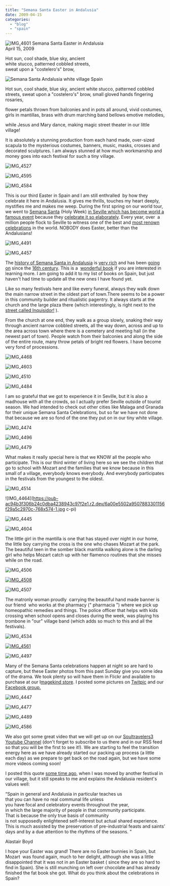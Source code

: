 ```yaml
---
title: "Semana Santa Easter in Andalusia"
date: 2009-04-15
categories: 
  - "blog"
  - "spain"
---
```


 ![IMG_4601](https://pub-ac94b3f306b24c0dba4238943c97f2e1.r2.dev/6a00e5502a9507883301156f271cef970c.jpg) Semana Santa Easter in Andalusia  
April 15, 2009

Hot sun, cool shade, blue sky, ancient  
white stucco, patterned cobbled streets,  
sweat upon a "costelero's" brow,

<!--more-->  

  
[](https://pub-ac94b3f306b24c0dba4238943c97f2e1.r2.dev/6a00e5502a9507883301156f29a5c2970c-768x574-1.jpg)![Semana Santa Andalusia white village Spain](https://pub-ac94b3f306b24c0dba4238943c97f2e1.r2.dev/6a00e5502a9507883301156f29e8ef970c.jpg)  

  
Hot sun, cool shade, blue sky, ancient white stucco, patterned cobbled streets, sweat upon a "costelero's" brow, small gloved hands fingering rosaries,

flower petals thrown from balconies and in pots all around, vivid costumes, girls in mantillas, brass with drum marching band bellows emotive melodies,

while Jesus and Mary dance, making magic street theater in our little village!

It is absolutely a stunning production from each hand made, over-sized scapula to the mysterious costumes, banners, music, masks, crosses and  decorated sculptures. I am always stunned at how much workmanship and money goes into each festival for such a tiny village.

![IMG_4527](https://pub-ac94b3f306b24c0dba4238943c97f2e1.r2.dev/6a00e5502a9507883301157020303d970b.jpg)

![IMG_4595](https://pub-ac94b3f306b24c0dba4238943c97f2e1.r2.dev/6a00e5502a9507883301156f29a1f9970c.jpg) 

![IMG_4584](https://pub-ac94b3f306b24c0dba4238943c97f2e1.r2.dev/6a00e5502a9507883301156f29bb61970c.jpg)

This is our third Easter in Spain and I am still enthralled  by how they celebrate it here in Andalusia. It gives me thrills, touches my heart deeply, mystifies me and makes me weep. During the first spring on our world tour, we went to [Semana Santa](http://www.exploreseville.com/events/semana-santa.htm) (Holy Week) [in Seville which has become world a famous event](https://pub-ac94b3f306b24c0dba4238943c97f2e1.r2.dev/2007/03/semana-santa-in.html) because they [celebrate it so elaborately](http://en.wikipedia.org/wiki/Holy_Week_in_Seville). Every year, over  a million people flock to Seville to witness one of the best and [most renown celebrations](http://www.thinkspain.com/news-spain/12910/semana-santa-explained-what-goes-on-beneath-those-strange-pointy-hoods) in the world. NOBODY does Easter, better than the Andalusians!

![IMG_4491](https://pub-ac94b3f306b24c0dba4238943c97f2e1.r2.dev/6a00e5502a9507883301156f29a2bf970c.jpg)

  
![IMG_4457](https://pub-ac94b3f306b24c0dba4238943c97f2e1.r2.dev/6a00e5502a9507883301156f29b784970c.jpg)

The [history of Semana Santa in Andalusia](http://www.andalucia.com/festival/easter/history.htm) is [very rich](http://www.enforex.com/culture/semana-santa.html) and has been [going on](http://www.lonelyplanet.com/spain/seville) since the [16th century](http://semanasantaonline.com/). This is a  [wonderful book](http://www.amazon.com/Ritual-Golden-Age-Spain-Susan-Webster/dp/0691048193) if you are interested in learning more. I am going to add it to my list of books on Spain, but just haven't had time to update all the new ones I have found yet.

Like so many festivals here and like every funeral, always they walk down the main narrow street in the oldest part of town.There seems to be a power in this community builder and ritualistic pagentry. It always starts at the church and the large plaza there (which interestingly, is right next to the [street called Inquisidor!](https://pub-ac94b3f306b24c0dba4238943c97f2e1.r2.dev/2007/02/a-thought-provo.html#more) ).

From the church at one end, they walk as a group slowly, snaking their way through ancient narrow cobbled streets, all the way down, across and up to the area across town where there is a cemetery and meeting hall (in the newest part of town). People watch from their balconies and along the side of the entire route, many throw petals of bright red flowers. I have become very fond of processions.

 ![IMG_4468](https://pub-ac94b3f306b24c0dba4238943c97f2e1.r2.dev/6a00e5502a95078833011570202aac970b.jpg) 

![IMG_4603](https://pub-ac94b3f306b24c0dba4238943c97f2e1.r2.dev/6a00e5502a9507883301156f29ba18970c.jpg) 

![IMG_4510](https://pub-ac94b3f306b24c0dba4238943c97f2e1.r2.dev/6a00e5502a9507883301156f29ba43970c.jpg) 

![IMG_4484](https://pub-ac94b3f306b24c0dba4238943c97f2e1.r2.dev/6a00e5502a95078833011570203469970b.jpg)

I am so grateful that we got to experience it in Seville, but it is also a madhouse with all the crowds, so I actually prefer Seville outside of tourist season. We had intended to check out other cities like Malaga and Granada for their unique Semana Santa Celebrations, but so far we have not done that because we are so fond of the one they put on in our tiny white village.

![IMG_4474](https://pub-ac94b3f306b24c0dba4238943c97f2e1.r2.dev/6a00e5502a9507883301156f29a488970c.jpg) 

![IMG_4496](https://pub-ac94b3f306b24c0dba4238943c97f2e1.r2.dev/6a00e5502a9507883301156f29b87c970c.jpg) 

![IMG_4479](https://pub-ac94b3f306b24c0dba4238943c97f2e1.r2.dev/6a00e5502a95078833011570203248970b.jpg)

What makes it really special here is that we KNOW all the people who participate. This is our third winter of living here so we see the children that go to school with Mozart and the families that we know because in this small of a village, everybody knows everybody. And everybody participates in the festivals from the youngest to the oldest.

![IMG_4514](https://pub-ac94b3f306b24c0dba4238943c97f2e1.r2.dev/6a00e5502a9507883301156f29a535970c.jpg) 

![IMG_4464](https://pub-ac94b3f306b24c0dba4238943c97f2e1.r2.dev/6a00e5502a9507883301156f29a5c2970c-768x574-1.jpg
c-pi) 

![IMG_4445](https://pub-ac94b3f306b24c0dba4238943c97f2e1.r2.dev/6a00e5502a9507883301156f29d448970c.jpg) 

![IMG_4604](https://pub-ac94b3f306b24c0dba4238943c97f2e1.r2.dev/6a00e5502a9507883301156f29d516970c.jpg)

The little girl in the mantilla is one that has stayed over night in our home, the little boy carrying the cross is the one who chases Mozart at the park. The beautiful teen in the somber black mantilla walking alone is the darling girl who helps Mozart catch up with her flamenco routines that she misses while on the road.

![IMG_4506](https://pub-ac94b3f306b24c0dba4238943c97f2e1.r2.dev/6a00e5502a9507883301156f29a5c2970c.jpg) 

[![IMG_4508](https://pub-ac94b3f306b24c0dba4238943c97f2e1.r2.dev/6a00e5502a9507883301156f29a694970c.jpg)](https://pub-ac94b3f306b24c0dba4238943c97f2e1.r2.dev/2025/09/6a00e5502a9507883301156f29a694970c-1024x766.jpg) 

![IMG_4507](https://pub-ac94b3f306b24c0dba4238943c97f2e1.r2.dev/6a00e5502a95078833011570202df2970b.jpg)

The matronly woman proudly  carrying the beautiful hand made banner is our friend  who works at the pharmacy (" pharmacia ") where we pick up homeopathic remedies and things. The police officer that helps with kids crossing when school opens and closes during the week, was playing his trombone in "our" village band (which adds so much to this and all the festivals).

![IMG_4534](https://pub-ac94b3f306b24c0dba4238943c97f2e1.r2.dev/6a00e5502a9507883301156f29b591970c.jpg) 

[![IMG_4561](https://pub-ac94b3f306b24c0dba4238943c97f2e1.r2.dev/6a00e5502a9507883301156f29b5ea970c.jpg)](https://pub-ac94b3f306b24c0dba4238943c97f2e1.r2.dev/2025/09/6a00e5502a9507883301156f29b5ea970c-150x150.jpg) 

![IMG_4497](https://pub-ac94b3f306b24c0dba4238943c97f2e1.r2.dev/6a00e5502a95078833011570202fad970b.jpg)

Many of the Semana Santa celebrations happen at night so are hard to capture, but these Easter photos from this past Sunday give you some idea of the drama. We took plenty so will have them in Flickr and available to purchase at our I[magekind store](http://www.imagekind.com/MemberProfile.aspx?MID=066bd5b5-b070-4fb3-b417-c3039b5801f7). I posted some pictures on [Twitpic](http://twitpic.com/photos/soultravelers3) and our [Facebook group.](http://www.facebook.com/group.php?gid=23138026952)

[](http://www.facebook.com/group.php?gid=23138026952)![IMG_4447](https://pub-ac94b3f306b24c0dba4238943c97f2e1.r2.dev/6a00e5502a95078833011570204f2c970b.jpg) 

[](http://www.facebook.com/group.php?gid=23138026952)![IMG_4477](https://pub-ac94b3f306b24c0dba4238943c97f2e1.r2.dev/6a00e5502a9507883301156f29d7e8970c.jpg) 

[](http://www.facebook.com/group.php?gid=23138026952)![IMG_4489](https://pub-ac94b3f306b24c0dba4238943c97f2e1.r2.dev/6a00e5502a950788330115702051bc970b.jpg) 

[](http://www.facebook.com/group.php?gid=23138026952)![IMG_4586](https://pub-ac94b3f306b24c0dba4238943c97f2e1.r2.dev/6a00e5502a9507883301157020527a970b.jpg)  

We also got some great video that we will get up on our [Soultravelers3 Youtube Channel](http://www.youtube.com/user/soultravelers3) (don't forget to subscribe to us there and in our RSS feed so that you will be the first to see it!). We are starting to feel the transition energy here as we have already started our packing up process (a little each day) as we prepare to get back on the road again, but we have some more videos coming soon!

I posted this quote [some time ago](https://pub-ac94b3f306b24c0dba4238943c97f2e1.r2.dev/2008/04/carnival-espana.html), when I was moved by another festival in our village, but it still speaks to me and explains the Andalusia resident's values well:

“Spain in general and Andalusia in particular teaches us  
that you can have no real communal life unless  
you have focal and celebratory events throughout the year,  
in which the large majority of people in that community participate.  
That is because the only true basis of community  
is not supposedly enlightened self-interest but actual shared experience.  
This is much assisted by the preservation of pre-industrial feasts and saints’ days and by a due attention to the rhythms of the seasons. ”   

Alastair Boyd

I hope your Easter was grand! There are no Easter bunnies in Spain, but Mozart  was found again, much to her delight, although she was a little disappointed that it was not in an Easter basket ( since they are so hard to find in Spain). She is still munching on left over chocolate and has already finished the fat book she got. What do you think about the celebrations in Spain?
